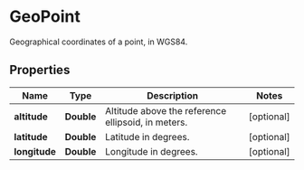 

# GeoPoint

Geographical coordinates of a point, in WGS84.

## Properties

Name | Type | Description | Notes
------------ | ------------- | ------------- | -------------
**altitude** | **Double** | Altitude above the reference ellipsoid, in meters. |  [optional]
**latitude** | **Double** | Latitude in degrees. |  [optional]
**longitude** | **Double** | Longitude in degrees. |  [optional]



